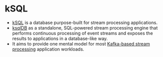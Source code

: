 # kSQL
- [kSQL](https://ksqldb.io) is a database purpose-built for stream processing applications.
- [ksqlDB]() as a standalone, SQL-powered stream processing engine that performs continuous processing of event streams and exposes the results to applications in a database-like way. 
- It aims to provide one mental model for most [Kafka-based stream processing](../../6_BigDataServices/DataProcessing/StreamProcessing/KafkaStreams/Readme.md) application workloads.